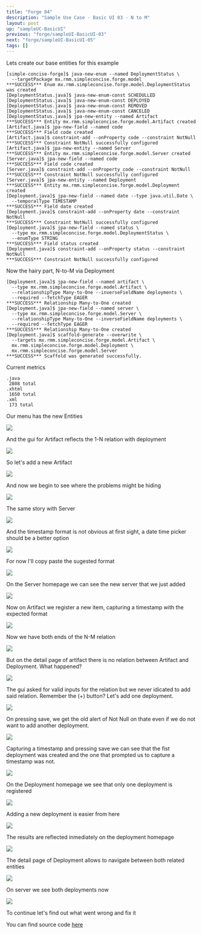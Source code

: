 ```yaml
---
title: "Forge 04"
description: "Sample Use Case - Basic UI 03 - N to M"
layout: post
up: "sampleUC-BasicUI"
previous: "forge/sampleUI-BasicUI-03"
next: "forge/sampleUI-BasicUI-05"
tags: []
---
```


Lets create our base entities for this example

~~~
[simple-concise-forge]$ java-new-enum --named DeploymentStatus \
  --targetPackage mx.rmm.simpleconcise.forge.model 
***SUCCESS*** Enum mx.rmm.simpleconcise.forge.model.DeploymentStatus was created
[DeploymentStatus.java]$ java-new-enum-const SCHEDULLED  
[DeploymentStatus.java]$ java-new-enum-const DEPLOYED  
[DeploymentStatus.java]$ java-new-enum-const REMOVED 
[DeploymentStatus.java]$ java-new-enum-const CANCELED
[DeploymentStatus.java]$ jpa-new-entity --named Artifact
***SUCCESS*** Entity mx.rmm.simpleconcise.forge.model.Artifact created
[Artifact.java]$ jpa-new-field --named code
***SUCCESS*** Field code created
[Artifact.java]$ constraint-add --onProperty code --constraint NotNull 
***SUCCESS*** Constraint NotNull successfully configured
[Artifact.java]$ jpa-new-entity --named Server  
***SUCCESS*** Entity mx.rmm.simpleconcise.forge.model.Server created
[Server.java]$ jpa-new-field --named code
***SUCCESS*** Field code created
[Server.java]$ constraint-add --onProperty code --constraint NotNull
***SUCCESS*** Constraint NotNull successfully configured
[Server.java]$ jpa-new-entity --named Deployment
***SUCCESS*** Entity mx.rmm.simpleconcise.forge.model.Deployment created
[Deployment.java]$ jpa-new-field --named date --type java.util.Date \
  --temporalType TIMESTAMP 
***SUCCESS*** Field date created
[Deployment.java]$ constraint-add --onProperty date --constraint NotNull
***SUCCESS*** Constraint NotNull successfully configured
[Deployment.java]$ jpa-new-field --named status \
  --type mx.rmm.simpleconcise.forge.model.DeploymentStatus \
  --enumType STRING   
***SUCCESS*** Field status created
[Deployment.java]$ constraint-add --onProperty status --constraint NotNull
***SUCCESS*** Constraint NotNull successfully configured

~~~

Now the hairy part, N-to-M via Deployment

~~~
[Deployment.java]$ jpa-new-field --named artifact \
  --type mx.rmm.simpleconcise.forge.model.Artifact \
  --relationshipType Many-to-One --inverseFieldName deployments \
  --required --fetchType EAGER 
***SUCCESS*** Relationship Many-to-One created
[Deployment.java]$ jpa-new-field --named server \
  --type mx.rmm.simpleconcise.forge.model.Server \
  --relationshipType Many-to-One --inverseFieldName deployments \
  --required --fetchType EAGER
***SUCCESS*** Relationship Many-to-One created
[Deployment.java]$ scaffold-generate --overwrite \
  --targets mx.rmm.simpleconcise.forge.model.Artifact \
  mx.rmm.simpleconcise.forge.model.Deployment \
  mx.rmm.simpleconcise.forge.model.Server 
***SUCCESS*** Scaffold was generated successfully.

~~~


Current metrics

~~~
.java
 2808 total
.xhtml
 1650 total
.xml
 173 total

~~~

Our menu has the new Entities

<img src="{{site.url}}/assets/images/suc-bui-forge/028.png" />

And the gui for Artifact reflects the 1-N relation with
deployment

<img src="{{site.url}}/assets/images/suc-bui-forge/029.png" />

So let's add a new Artifact

<img src="{{site.url}}/assets/images/suc-bui-forge/030.png" />

And now we begin to see where the problems might be hiding

<img src="{{site.url}}/assets/images/suc-bui-forge/031.png" />

The same story with Server

<img src="{{site.url}}/assets/images/suc-bui-forge/032.png" />

And the timestamp format is not obvious at first sight, a date
time picker should be a better option

<img src="{{site.url}}/assets/images/suc-bui-forge/033.png" />

For now I'll copy paste the sugested format

<img src="{{site.url}}/assets/images/suc-bui-forge/034.png" />

On the Server homepage we can see the new server that we just 
added

<img src="{{site.url}}/assets/images/suc-bui-forge/035.png" />

Now on Artifact we register a new item, capturing a timestamp 
with the expected format

<img src="{{site.url}}/assets/images/suc-bui-forge/036.png" />

Now we have both ends of the N-M relation

<img src="{{site.url}}/assets/images/suc-bui-forge/037.png" />

But on the detail page of artifact there is no relation between 
Artifact and Deployment. What happened?

<img src="{{site.url}}/assets/images/suc-bui-forge/038.png" />

The gui asked for valid inputs for the relation but we never 
idicated to add said relation. Remember the (+) button? Let's 
add one deployment.

<img src="{{site.url}}/assets/images/suc-bui-forge/039.png" />

On pressing save, we get the old alert of Not Null on thate 
even if we do not want to add another deployment.

<img src="{{site.url}}/assets/images/suc-bui-forge/040.png" />

Capturing a timestamp and pressing save we can see that the
fist deployment was created and the one that prompted us to
capture a timestamp was not.

<img src="{{site.url}}/assets/images/suc-bui-forge/041.png" />

On the Deployment homepage we see that only one deployment is 
registered

<img src="{{site.url}}/assets/images/suc-bui-forge/042.png" />

Adding a new deployment is easier from here

<img src="{{site.url}}/assets/images/suc-bui-forge/043.png" />

The results are reflected inmediately on the deployment homepage

<img src="{{site.url}}/assets/images/suc-bui-forge/044.png" />

The detail page of Deployment allows to navigate between both related entities

<img src="{{site.url}}/assets/images/suc-bui-forge/045.png" />

On server we see both deployments now

<img src="{{site.url}}/assets/images/suc-bui-forge/046.png" />

To continue let's find out what went wrong and fix it

You can find source code [here][code-forge-buc-bui-1.3]

[code-forge-buc-bui-1.3]:https://github.com/mtzmontiel/simple-concise/releases/tag/code-forge-buc-bui-1.3

